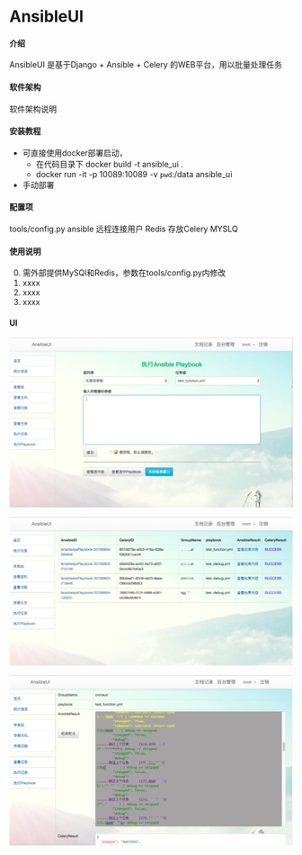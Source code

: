 # AnsibleUI

#### 介绍

AnsibleUI 是基于Django + Ansible + Celery 的WEB平台，用以批量处理任务

#### 软件架构

软件架构说明

#### 安装教程

*   可直接使用docker部署启动，
    *   在代码目录下 docker build -t ansible_ui .
    *   docker run -it -p 10089:10089 -v `pwd`:/data ansible_ui
*   手动部署

#### 配置项

tools/config.py
    ansible 远程连接用户
    Redis 存放Celery
    MYSLQ 

#### 使用说明

0. 需外部提供MySQl和Redis，参数在tools/config.py内修改
1. xxxx
2. xxxx
3. xxxx

#### UI

![](tmp/images/playbook.png)



![](tmp/images/tasks.png)




![](tmp/images/task_result.png)


